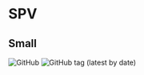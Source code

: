 # SPV
## Small 
![GitHub](https://img.shields.io/github/license/TheInfse/SPV)
![GitHub tag (latest by date)](https://img.shields.io/github/v/tag/TheInfse/SPV)

